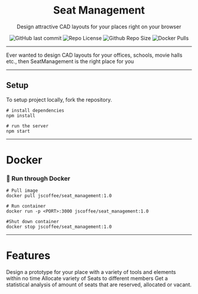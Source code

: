 <h1 align="center">Seat Management</h1>

<p align="center">
Design attractive CAD layouts for your places right on your browser
</p>
<div align="center">
  
![GitHub last commit](https://img.shields.io/badge/LAST%20COMMIT-DECEMBER-ff69b4)
![Repo License](https://img.shields.io/badge/LICENSE-MIT-9cf)
![Github Repo Size](https://img.shields.io/badge/REPO%20SIZE%20-164%20KB%20-ff69b4)
![Docker Pulls](https://img.shields.io/badge/DOCKER%20PULLS-6-9cf)

</div>

---

Ever wanted to design CAD layouts for your offices, schools, movie halls etc., then SeatManagement is the right place for you  

---

## Setup

To setup project locally, fork the repository.

```console
# install dependencies
npm install

# run the server
npm start
```
---

# Docker

### 🐳 Run through Docker

```Docker CLI 
# Pull image
docker pull jscoffee/seat_management:1.0

# Run container
docker run -p <PORT>:3000 jscoffee/seat_management:1.0

#Shut down container
docker stop jscoffee/seat_management:1.0
```
---

# Features 

Design a prototype for your place with a variety of tools and elements within no time
Allocate variety of Seats to different members 
Get a statistical analysis of amount of seats that are reserved, allocated or vacant.
